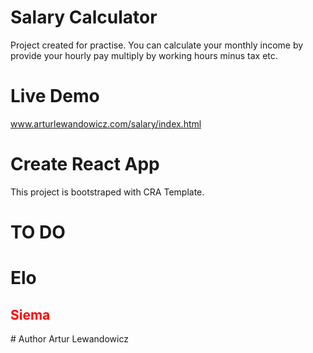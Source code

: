 # Salary Calculator
Project created for practise. You can calculate your monthly income by provide your hourly pay multiply by working hours minus tax etc.

# Live Demo
www.arturlewandowicz.com/salary/index.html
# Create React App
This project is bootstraped with CRA Template.

# TO DO
<h1>Elo</h1>
<h2 style="color: red">Siema</h2>
# Author
Artur Lewandowicz

